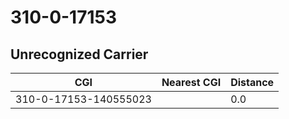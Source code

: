 # 310-0-17153
## Unrecognized Carrier


| CGI | Nearest CGI | Distance |
|-----|-------------|----------|
| 310-0-17153-140555023 |  | 0.0 |
